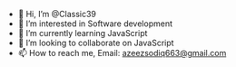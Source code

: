 - 👋 Hi, I’m @Classic39
- 👀 I’m interested in Software development
- 🌱 I’m currently learning JavaScript
- 💞️ I’m looking to collaborate on JavaScript
- 📫 How to reach me, Email: azeezsodiq663@gmail.com

<!---
Classic39/Classic39 is a ✨ special ✨ repository because its `README.md` (this file) appears on your GitHub profile.
You can click the Preview link to take a look at your changes.
--->
